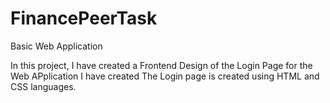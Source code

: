 # FinancePeerTask
Basic Web Application

In this project, I have created a Frontend Design of the Login Page for the Web APplication I have created
The Login page is created using HTML and CSS languages. 
